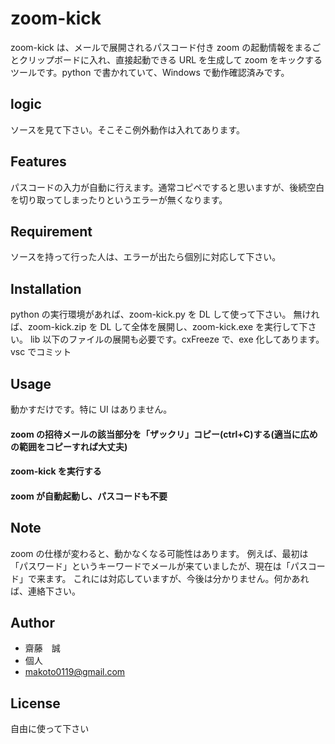 # zoom-kick
zoom-kick は、メールで展開されるパスコード付き zoom の起動情報をまるごとクリップボードに入れ、直接起動できる URL を生成して zoom をキックするツールです。python で書かれていて、Windows で動作確認済みです。

## logic
ソースを見て下さい。そこそこ例外動作は入れてあります。

## Features
パスコードの入力が自動に行えます。通常コピペですると思いますが、後続空白を切り取ってしまったりというエラーが無くなります。

## Requirement
ソースを持って行った人は、エラーが出たら個別に対応して下さい。

## Installation
python の実行環境があれば、zoom-kick.py を DL して使って下さい。
無ければ、zoom-kick.zip を DL して全体を展開し、zoom-kick.exe を実行して下さい。
lib 以下のファイルの展開も必要です。cxFreeze で、exe 化してあります。
vsc でコミット

## Usage
動かすだけです。特に UI はありません。
#### zoom の招待メールの該当部分を「ザックリ」コピー(ctrl+C)する(適当に広めの範囲をコピーすれば大丈夫)
#### zoom-kick を実行する
#### zoom が自動起動し、パスコードも不要

## Note
zoom の仕様が変わると、動かなくなる可能性はあります。
例えば、最初は「パスワード」というキーワードでメールが来ていましたが、現在は「パスコード」で来ます。
これには対応していますが、今後は分かりません。何かあれば、連絡下さい。

## Author
* 齋藤　誠
* 個人
* makoto0119@gmail.com

## License
自由に使って下さい
